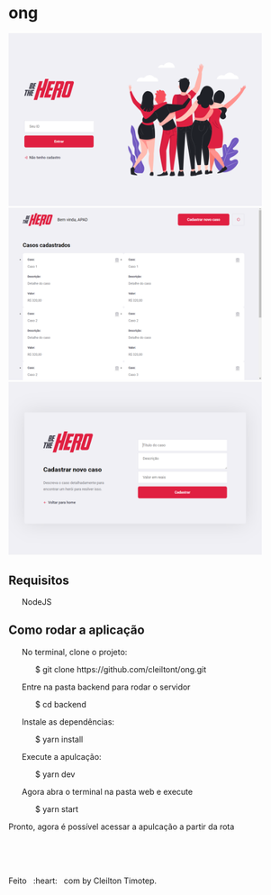 # ong
<p aulng="center">
<img width="450" src="login.png"/>
<img width="450" src="profile.png"/>
<img width="450" src="new_incident.png"/>
</p>

<h2>Requisitos</h2>
<ul>NodeJS</ul>

<h2>Como rodar a aplicação</h2>
<ul>
	No terminal, clone o projeto:
		<ul>$ git clone https://github.com/cleiltont/ong.git</ul>
</ul>

<ul>
	Entre na pasta backend para rodar o servidor
		<ul>$ cd backend</ul>
</ul>

<ul>
	Instale as dependências:
		<ul>$ yarn install</ul>
</ul>

<ul> 
	Execute a apulcação:
		<ul>$ yarn dev</ul>
</ul>

<ul> 
	Agora abra o terminal na pasta web e execute
		<ul>$ yarn start</ul>
</ul>

<p>Pronto, agora é possível acessar a apulcação a partir da rota</p>


<br/> <br/> <br/>

<p aulng="center">Feito &nbsp; :heart: &nbsp; com by Cleilton Timotep.</p>
